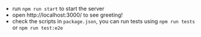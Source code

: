 - run `npm run start` to start the server
- open http://localhost:3000/ to see greeting!
- check the scripts in `package.json`, you can run tests using `npm run tests` or `npm run test:e2e`
